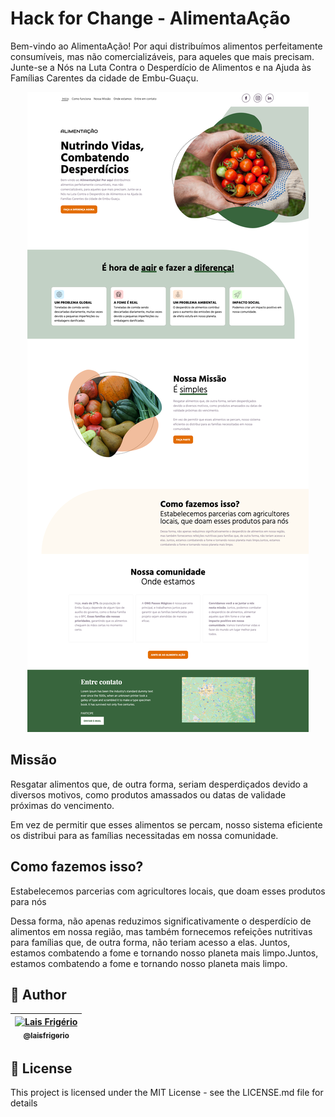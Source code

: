 # Hack for Change - AlimentaAção

Bem-vindo ao AlimentaAção! Por aqui distribuímos alimentos perfeitamente consumíveis, mas não comercializáveis, para aqueles que mais precisam. Junte-se a Nós na Luta Contra o Desperdício de Alimentos e na Ajuda às Famílias Carentes da cidade de Embu-Guaçu.

<p align="center">
  <a><img src="./screenshots/home-page.png" alt="Home Page de divulgação do projeto" title="Home Page de divulgação do projeto"></a>
</p>

## Missão

Resgatar alimentos que, de outra forma, seriam desperdiçados devido a diversos motivos, como produtos amassados ou datas de validade próximas do vencimento.

Em vez de permitir que esses alimentos se percam, nosso sistema eficiente os distribui para as famílias necessitadas em nossa comunidade.

## Como fazemos isso?

Estabelecemos parcerias com agricultores locais, que doam esses produtos para nós

Dessa forma, não apenas reduzimos significativamente o desperdício de alimentos em nossa região, mas também fornecemos refeições nutritivas para famílias que, de outra forma, não teriam acesso a elas. Juntos, estamos combatendo a fome e tornando nosso planeta mais limpo.Juntos, estamos combatendo a fome e tornando nosso planeta mais limpo.

## 👩 Author

| [<img src="https://avatars.githubusercontent.com/u/20709086?v=4" width="100px;" alt="Lais Frigério"/><br /><sub><b>@laisfrigerio</b></sub>](https://github.com/laisfrigerio)<br /> |
| :---: |


## 📄 License

This project is licensed under the MIT License - see the LICENSE.md file for details
